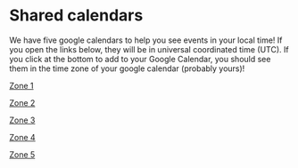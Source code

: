 # Shared calendars

We have five google calendars to help you see events in your local time! If you open the links below, they will be in
universal coordinated time (UTC). If you click at the bottom to add to your Google Calendar, you should see them in the time zone of your google 
calendar (probably yours)!

[Zone 1](https://calendar.google.com/calendar/embed?src=c_abb890cbecf4f5b8bbb95197d6e767bb420bcc1c24dd1868a00a60e5c5e92f92%40group.calendar.google.com&ctz=UTC)

[Zone 2](https://calendar.google.com/calendar/embed?src=c_00f6933bbd8b72a22a8bcb1c76de8f07e7721571bd413251c88635e681702b1d%40group.calendar.google.com&ctz=UTC)

[Zone 3](https://calendar.google.com/calendar/embed?src=c_e9ef6949faa6ad7072beeaefb78e3a04d26ce75cccb92d01b8deb90774ad5223%40group.calendar.google.com&ctz=UTC)

[Zone 4](https://calendar.google.com/calendar/embed?src=c_3e32d348f312959b7a98edcfef9fb8bcffd8a9748cc5e99e483983b7ca1cb52f%40group.calendar.google.com&ctz=UTC)

[Zone 5](https://calendar.google.com/calendar/embed?src=c_7e197485198b40038110d8ab59f79592a3fd46bb9e5357b0140865d83a062268%40group.calendar.google.com&ctz=UTC)
